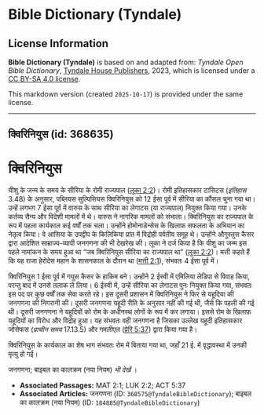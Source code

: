 # Bible Dictionary (Tyndale)

## License Information

**Bible Dictionary (Tyndale)** is based on and adapted from: _Tyndale Open Bible Dictionary_, [Tyndale House Publishers](https://tyndaleopenresources.com/), 2023, which is licensed under a [CC BY-SA 4.0 license](https://creativecommons.org/licenses/by-sa/4.0/legalcode.en).

This markdown version (created `2025-10-17`) is provided under the same license.



--------------------------------

## क्विरिनियुस (id: 368635)

क्विरिनियुस
===========

यीशु के जन्म के समय के सीरिया के रोमी राज्यपाल ([लूका 2:2](https://ref.ly/Luke2:2))। रोमी इतिहासकार टासिटस (*इतिहास* 3\.48\) के अनुसार, पब्लियस सुल्पिसियस क्विरिनियुस को 12 ईसा पूर्व में सीरिया का कौंसल चुना गया था। उन्हें लगभग 7 ईसा पूर्व में वारुस के साथ सीरिया का लेगाटस (या राज्यपाल) नियुक्त किया गया। उनके कर्तव्य सैन्य और विदेशी मामलों में थे। वारुस ने नागरिक मामलों को संभाला। क्विरिनियुस का राज्यपाल के रूप में पहला कार्यकाल कई वर्षों तक चला। उन्होंने होमोनाडेन्सेस के खिलाफ सफलता के अभियान का नेतृत्व किया। वे आसिया के उपद्वीप के किलिकिया प्रांत में विद्रोही पर्वतीय समूह थे। उन्होंने औगुस्तुस कैसर द्वारा आदेशित साम्राज्य\-व्यापी जनगणना की भी देखरेख की। लूका ने दर्ज किया है कि यीशु का जन्म इस पहले नामांकन के समय हुआ था “जब क्विरिनियुस सीरिया का राज्यपाल था” ([लूका 2:2](https://ref.ly/Luke2:2))। मत्ती कहते हैं कि यह राजा हेरोदेस महान के शासनकाल के दौरान था ([मत्ती 2:1](https://ref.ly/Matt2:1)), संभवतः 4 ईसा पूर्व में।

क्विरिनियुस 1 ईसा पूर्व में गयुस कैसर के हाकिम बने। उन्होंने 2 ईस्वी में एमिलिया लेडिपा से विवाह किया, परन्तु बाद में उनसे तलाक ले लिया। 6 ईस्वी में, उन्हें सीरिया का लेगाटस पुनः नियुक्त किया गया, संभवतः इस पद पर कुछ वर्षों तक सेवा करते रहे। इस दूसरी प्रशासन में क्विरिनियुस ने फिर से यहूदिया की जनगणना की निगरानी की। दूसरी जनगणना यहूदी रीति के अनुसार नहीं की गई थी, जैसे कि पहली की गई थी। दूसरी जनगणना ने यहूदियों को रोम के अधीनस्थ लोगों के रूप में कर लगाया। इससे रोम के खिलाफ़ यहूदियों का विरोध और विद्रोह हुआ। यह संभवतः वही जनगणना है जिसका उल्लेख यहूदी इतिहासकार जोसेफस (*प्राचीन समय* 17\.13\.5\) और गमलीएल ([प्रेरि 5:37](https://ref.ly/Acts5:37)) द्वारा किया गया है।

क्विरिनियुस के कार्यकाल का शेष भाग संभवतः रोम में बिताया गया था, जहाँ 21 ई. में वृद्धावस्था में उनकी मृत्यु हो गई।

जनगणना; बाइबल का कालक्रम (नया नियम) *भी देखें* ।

* **Associated Passages:** MAT 2:1; LUK 2:2; ACT 5:37
* **Associated Articles:** जनगणना (ID: `368575@TyndaleBibleDictionary`); बाइबल का कालक्रम (नया नियम) (ID: `184885@TyndaleBibleDictionary`)

